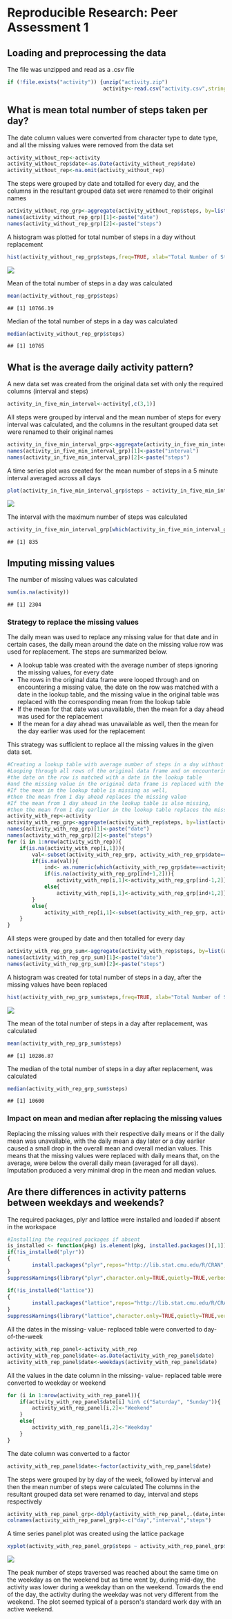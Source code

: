 # Reproducible Research: Peer Assessment 1


## Loading and preprocessing the data

The file was unzipped and read as a .csv file


```r
if (!file.exists("activity")) {unzip("activity.zip")
                               activity<-read.csv("activity.csv",stringsAsFactors=FALSE)}
```

## What is mean total number of steps taken per day?

The date column values were converted from character type to date type, and all the missing values were removed from the data set

```r
activity_without_rep<-activity
activity_without_rep$date<-as.Date(activity_without_rep$date)
activity_without_rep<-na.omit(activity_without_rep)
```

The steps were grouped by date and totalled for every day, and the columns in the resultant grouped data set were renamed to their original names

```r
activity_without_rep_grp<-aggregate(activity_without_rep$steps, by=list(activity_without_rep$date),sum)
names(activity_without_rep_grp)[1]<-paste("date")
names(activity_without_rep_grp)[2]<-paste("steps")
```

A histogram was plotted for total number of steps in a day without replacement

```r
hist(activity_without_rep_grp$steps,freq=TRUE, xlab="Total Number of Steps in a Day", main="Total Number of Steps in a Day without Replacement", col="red")
```

![](PA1_template_files/figure-html/Q2-2-1.png) 

Mean of the total number of steps in a day was calculated

```r
mean(activity_without_rep_grp$steps)
```

```
## [1] 10766.19
```

Median of the total number of steps in a day was calculated

```r
median(activity_without_rep_grp$steps)
```

```
## [1] 10765
```


## What is the average daily activity pattern?

A new data set was created from the original data set with only the required columns (interval and steps)

```r
activity_in_five_min_interval<-activity[,c(3,1)]
```

All steps were grouped by interval and the mean number of steps for every interval was calculated, and the columns in the resultant grouped data set were renamed to their original names

```r
activity_in_five_min_interval_grp<-aggregate(activity_in_five_min_interval$steps, by=list(activity_in_five_min_interval$interval),mean,na.rm=TRUE)
names(activity_in_five_min_interval_grp)[1]<-paste("interval")
names(activity_in_five_min_interval_grp)[2]<-paste("steps")
```

A time series plot was created for the mean number of steps in a 5 minute interval averaged across all days

```r
plot(activity_in_five_min_interval_grp$steps ~ activity_in_five_min_interval_grp$interval, type = "l", xlab="Interval", ylab="Average Number of Steps across all days", main="Average Number of Steps across all days in a 5 minute Interval", col="red" )
```

![](PA1_template_files/figure-html/Q3-2-1.png) 

The interval with the maximum number of steps was calculated

```r
activity_in_five_min_interval_grp[which(activity_in_five_min_interval_grp$steps==max(activity_in_five_min_interval_grp$steps)),1]
```

```
## [1] 835
```


## Imputing missing values

The number of missing values was calculated

```r
sum(is.na(activity))
```

```
## [1] 2304
```


### Strategy to replace the missing values

The daily mean was used to replace any missing value for that date and in certain cases, the daily mean around the date on the missing value row was used for replacement. The steps are summarized below.

- A lookup table was created with the average number of steps ignoring the missing values, for every date
- The rows in the original data frame were looped through and on encountering a missing value, the date on the row was matched with a date in the lookup table, and the missing value in the original table was replaced with the corresponding mean from the lookup table
- If the mean for that date was unavailable, then the mean for a day ahead was used for the replacement
- If the mean for a day ahead was unavailable as well, then the mean for the day earlier was used for the replacement 

This strategy was sufficient to replace all the missing values in the given data set.


```r
#Creating a lookup table with average number of steps in a day without replacing the missing values
#Looping through all rows of the original data frame and on encountering a missing value,
#the date on the row is matched with a date in the lookup table
#and the missing value in the original data frame is replaced with the corresponding mean from the lookup table 
#If the mean in the lookup table is missing as well,
#then the mean from 1 day ahead replaces the missing value
#If the mean from 1 day ahead in the lookup table is also missing,
#then the mean from 1 day earlier in the lookup table replaces the missing value
activity_with_rep<-activity
activity_with_rep_grp<-aggregate(activity_with_rep$steps, by=list(activity_with_rep$date),mean, na.rm=TRUE)
names(activity_with_rep_grp)[1]<-paste("date")
names(activity_with_rep_grp)[2]<-paste("steps")
for (i in 1:nrow(activity_with_rep)){
    if(is.na(activity_with_rep[i,1])){
        val<-subset(activity_with_rep_grp, activity_with_rep_grp$date==activity_with_rep[i,2])$steps
        if(is.na(val)){
            ind<- as.numeric(which(activity_with_rep_grp$date==activity_with_rep[i,2]))
            if(is.na(activity_with_rep_grp[ind+1,2])){
                activity_with_rep[i,1]<-activity_with_rep_grp[ind-1,2]}
            else{
                activity_with_rep[i,1]<-activity_with_rep_grp[ind+1,2]}
        }
        else{
            activity_with_rep[i,1]<-subset(activity_with_rep_grp, activity_with_rep_grp$date==activity_with_rep[i,2])$steps}
    }
}
```

All steps were grouped by date and then totalled for every day

```r
activity_with_rep_grp_sum<-aggregate(activity_with_rep$steps, by=list(activity_with_rep$date),sum)
names(activity_with_rep_grp_sum)[1]<-paste("date")
names(activity_with_rep_grp_sum)[2]<-paste("steps")
```

A histogram was created for total number of steps in a day, after the missing values have been replaced

```r
hist(activity_with_rep_grp_sum$steps,freq=TRUE, xlab="Total Number of Steps in a Day", main="Total Number of Steps in a Day after Replacement", col="blue")
```

![](PA1_template_files/figure-html/Q4-3-1.png) 

The mean of the total number of steps in a day after replacement, was calculated

```r
mean(activity_with_rep_grp_sum$steps)
```

```
## [1] 10286.87
```

The median of the total number of steps in a day after replacement, was calculated

```r
median(activity_with_rep_grp_sum$steps)
```

```
## [1] 10600
```

### Impact on mean and median after replacing the missing values

Replacing the missing values with their respective daily means or if the daily mean was unavailable, with the daily mean a day later or a day earlier caused a small drop in the overall mean and overall median values. This means that the missing values were replaced with daily means that, on the average, were below the overall daily mean (averaged for all days). Imputation produced a very minimal drop in the mean and median values.


## Are there differences in activity patterns between weekdays and weekends?

The required packages, plyr and lattice were installed and loaded if absent in the workspace

```r
#Installing the required packages if absent
is_installed <- function(pkg) is.element(pkg, installed.packages()[,1])
if(!is_installed("plyr"))  
{  
        install.packages("plyr",repos="http://lib.stat.cmu.edu/R/CRAN", dependencies=TRUE)  
}  
suppressWarnings(library("plyr",character.only=TRUE,quietly=TRUE,verbose=FALSE))

if(!is_installed("lattice"))  
{  
        install.packages("lattice",repos="http://lib.stat.cmu.edu/R/CRAN", dependencies=TRUE)  
}  
suppressWarnings(library("lattice",character.only=TRUE,quietly=TRUE,verbose=FALSE))
```

All the dates in the missing- value- replaced table were converted to day-of-the-week

```r
activity_with_rep_panel<-activity_with_rep
activity_with_rep_panel$date<-as.Date(activity_with_rep_panel$date)
activity_with_rep_panel$date<-weekdays(activity_with_rep_panel$date)
```

All the values in the date column in the missing- value- replaced table were converted to weekday or weekend

```r
for (i in 1:nrow(activity_with_rep_panel)){
    if(activity_with_rep_panel$date[i] %in% c("Saturday", "Sunday")){
        activity_with_rep_panel[i,2]<-"Weekend"
    }
    else{
        activity_with_rep_panel[i,2]<-"Weekday"
    }
}
```

The date column was converted to a factor

```r
activity_with_rep_panel$date<-factor(activity_with_rep_panel$date)
```

The steps were grouped by by day of the week, followed by interval and then the mean number of steps were calculated
The columns in the resultant grouped data set were renamed to day, interval and steps respectively

```r
activity_with_rep_panel_grp<-ddply(activity_with_rep_panel,.(date,interval),function(x) mean(x[,1]))
colnames(activity_with_rep_panel_grp)<-c("day","interval","steps")
```

A time series panel plot was created using the lattice package

```r
xyplot(activity_with_rep_panel_grp$steps ~ activity_with_rep_panel_grp$interval|activity_with_rep_panel_grp$day, type="l",xlab="Interval", ylab="Average Number of Steps across all Days", main="Average Number of Steps across all Weekend/ Weekday \n Days in a 5 Minute Interval",layout=c(1,2))
```

![](PA1_template_files/figure-html/Q5-5-1.png) 

The peak number of steps traversed was reached about the same time on the weekday as on the weekend but as time went by, during mid-day, the activity was lower during a weekday than on the weekend. Towards the end of the day, the activity during the weekday was not very different from the weekend. The plot seemed typical of a person's standard work day with an active weekend.
